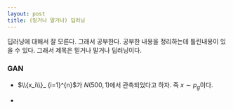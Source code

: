 ```yaml
---
layout: post 
title: (믿거나 말거나) 딥러닝 
---
```


딥러닝에 대해서 잘 모른다. 그래서 공부한다. 공부한 내용을 정리하는데 틀린내용이 있을 수 있다. 그래서 제목은 믿거나 말거나 딥러닝이다. 

### GAN 
- $\\{x_i\\}_ {i=1}^{n}$가 $N(500,1)$에서 관측되었다고 하자. 즉 $x \sim p_g$이다. 

- 

